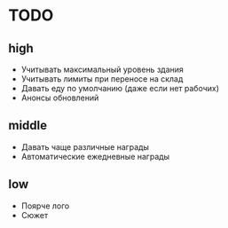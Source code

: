 # TODO

## high
* Учитывать максимальный уровень здания
* Учитывать лимиты при переносе на склад
* Давать еду по умолчанию (даже если нет рабочих)
* Анонсы обновлений

## middle
* Давать чаще различные награды
* Автоматические ежедневные награды

## low
* Поярче лого
* Сюжет

